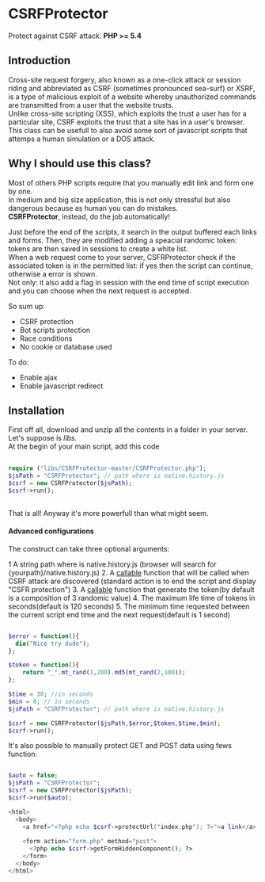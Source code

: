 CSRFProtector
==============

Protect against CSRF attack.              **PHP >= 5.4**

## Introduction
Cross-site request forgery, also known as a one-click attack or session riding and abbreviated as CSRF (sometimes pronounced sea-surf) or XSRF, is a type of malicious exploit of a website whereby unauthorized commands are transmitted from a user that the website trusts.   
Unlike cross-site scripting (XSS), which exploits the trust a user has for a particular site, CSRF exploits the trust that a site has in a user's browser.   
This class can be usefull to also avoid some sort of javascript scripts that attemps a human simulation or a DOS attack.  

## Why I should use this class?
Most of others PHP scripts require that you manually edit link and form one by one.  
In medium and big size application, this is not only stressful but also dangerous because as human you can do mistakes.  
**CSRFProtector**, instead, do the job automatically!  

Just before the end of the scripts, it search in the output buffered each links and forms. Then, they are modified adding a speacial randomic token:
tokens are then saved in sessions to create a white list.  
When a web request come to your server, CSFRProtector check if the associated token is in the permitted list: if yes then the script can continue, otherwise a error is shown.  
Not only: it also add a flag in session with the end time of script execution and you can choose when the next request is accepted.  

So sum up:

* CSRF protection
* Bot scripts protection
* Race conditions
* No cookie or database used

To do:

* Enable ajax
* Enable javascript redirect

## Installation
First off all, download and unzip all the contents in a folder in your server. Let's suppose is *libs*.   
At the begin of your main script, add this code

```php
  
require ("libs/CSRFProtector-master/CSRFProtector.php");
$jsPath = "CSRFProtector"; // path where is native.history.js
$csrf = new CSRFProtector($jsPath);
$csrf->run();
  
```

That is all! Anyway it's more powerfull than what might seem.  

#### Advanced configurations

The construct can take three optional arguments:

1  A string path where is native.history.js (browser will search for {yourpath}/native.history.js)
2. A [callable](http://php.net/manual/en/language.types.callable.php) function that will be called when CSRF attack are discovered (standard action is to end the script and display "CSFR protection")
3. A [callable](http://php.net/manual/en/language.types.callable.php) function that generate the token(by default is a composition of 3 randomic value)
4. The maximum life time of tokens in seconds(default is 120 seconds)
5. The minimum time requested between the current script end time and the next request(default is 1 second) 

```php

$error = function(){
  die("Nice try dude");  
};

$token = function(){
    return "_".mt_rand(1,200).md5(mt_rand(2,100));
};

$time = 30; //in seconds
$min = 0; // in seconds
$jsPath = "CSRFProtector"; // path where is native.history.js

$csrf = new CSRFProtector($jsPath,$error,$token,$time,$min);
$csrf->run();

```



It's also possible to manually protect GET and POST data using fews function:
```php

$auto = false;
$jsPath = "CSRFProtector";
$csrf = new CSRFProtector($jsPath);
$csrf->run($auto);

<html>
  <body>
    <a href="<?php echo $csrf->protectUrl("index.php"); ?>">a link</a>
    
    <form action="form.php" method="post">
      <?php echo $csrf->getFormHiddenComponent(); ?>
    </form> 
  </body>
</html>


